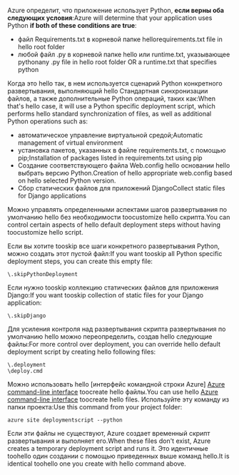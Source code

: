 <span data-ttu-id="bfd08-101">Azure определит, что приложение использует Python, **если верны оба следующих условия**:</span><span class="sxs-lookup"><span data-stu-id="bfd08-101">Azure will determine that your application uses Python **if both of these conditions are true**:</span></span>

* <span data-ttu-id="bfd08-102">файл Requirements.txt в корневой папке hello</span><span class="sxs-lookup"><span data-stu-id="bfd08-102">requirements.txt file in hello root folder</span></span>
* <span data-ttu-id="bfd08-103">любой файл .py в корневой папке hello или runtime.txt, указывающее python</span><span class="sxs-lookup"><span data-stu-id="bfd08-103">any .py file in hello root folder OR a runtime.txt that specifies python</span></span>

<span data-ttu-id="bfd08-104">Когда это hello так, в нем используется сценарий Python конкретного развертывания, выполняющий hello Стандартная синхронизации файлов, а также дополнительные Python операций, таких как:</span><span class="sxs-lookup"><span data-stu-id="bfd08-104">When that's hello case, it will use a Python specific deployment script, which performs hello standard synchronization of files, as well as additional Python operations such as:</span></span>

* <span data-ttu-id="bfd08-105">автоматическое управление виртуальной средой;</span><span class="sxs-lookup"><span data-stu-id="bfd08-105">Automatic management of virtual environment</span></span>
* <span data-ttu-id="bfd08-106">установка пакетов, указанных в файле requirements.txt, с помощью pip;</span><span class="sxs-lookup"><span data-stu-id="bfd08-106">Installation of packages listed in requirements.txt using pip</span></span>
* <span data-ttu-id="bfd08-107">Создание соответствующего файла Web.config hello основании hello выбрать версию Python.</span><span class="sxs-lookup"><span data-stu-id="bfd08-107">Creation of hello appropriate web.config based on hello selected Python version.</span></span>
* <span data-ttu-id="bfd08-108">Сбор статических файлов для приложений Django</span><span class="sxs-lookup"><span data-stu-id="bfd08-108">Collect static files for Django applications</span></span>

<span data-ttu-id="bfd08-109">Можно управлять определенными аспектами шагов развертывания по умолчанию hello без необходимости toocustomize hello скрипта.</span><span class="sxs-lookup"><span data-stu-id="bfd08-109">You can control certain aspects of hello default deployment steps without having toocustomize hello script.</span></span>

<span data-ttu-id="bfd08-110">Если вы хотите tooskip все шаги конкретного развертывания Python, можно создать этот пустой файл:</span><span class="sxs-lookup"><span data-stu-id="bfd08-110">If you want tooskip all Python specific deployment steps, you can create this empty file:</span></span>

    \.skipPythonDeployment

<span data-ttu-id="bfd08-111">Если нужно tooskip коллекцию статических файлов для приложения Django:</span><span class="sxs-lookup"><span data-stu-id="bfd08-111">If you want tooskip collection of static files for your Django application:</span></span>

    \.skipDjango 

<span data-ttu-id="bfd08-112">Для усиления контроля над развертывания скрипта развертывания по умолчанию hello можно переопределить, создав hello следующие файлы:</span><span class="sxs-lookup"><span data-stu-id="bfd08-112">For more control over deployment, you can override hello default deployment script by creating hello following files:</span></span>

    \.deployment
    \deploy.cmd

<span data-ttu-id="bfd08-113">Можно использовать hello [интерфейс командной строки Azure] [ Azure command-line interface] toocreate hello файлы.</span><span class="sxs-lookup"><span data-stu-id="bfd08-113">You can use hello [Azure command-line interface][Azure command-line interface] toocreate hello files.</span></span>  <span data-ttu-id="bfd08-114">Используйте эту команду из папки проекта:</span><span class="sxs-lookup"><span data-stu-id="bfd08-114">Use this command from your project folder:</span></span>

    azure site deploymentscript --python

<span data-ttu-id="bfd08-115">Если эти файлы не существуют, Azure создает временный скрипт развертывания и выполняет его.</span><span class="sxs-lookup"><span data-stu-id="bfd08-115">When these files don't exist, Azure creates a temporary deployment script and runs it.</span></span>  <span data-ttu-id="bfd08-116">Это идентичные toohello один создании с помощью приведенных выше команд hello.</span><span class="sxs-lookup"><span data-stu-id="bfd08-116">It is identical toohello one you create with hello command above.</span></span>

[Azure command-line interface]: http://azure.microsoft.com/downloads/
